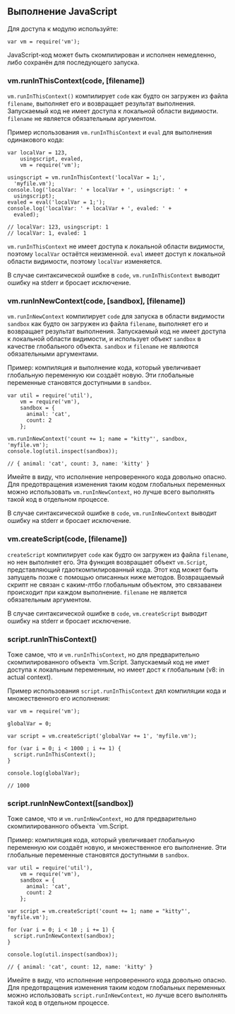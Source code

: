 ## Выполнение JavaScript

Для доступа к модулю используйте:

    var vm = require('vm');

JavaScript-код может быть скомпилирован и исполнен немедленно,
либо сохранён для последующего запуска.


### vm.runInThisContext(code, [filename])

`vm.runInThisContext()` компилирует `code` как будто он загружен из файла `filename`,
выполняет его и возвращает результат выполнения. Запускаемый код не имеет доступа
к локальной области видимости. `filename` не является обязательным аргументом.

Пример использования `vm.runInThisContext` и `eval` для выполнения одинакового кода:

    var localVar = 123,
        usingscript, evaled,
        vm = require('vm');

    usingscript = vm.runInThisContext('localVar = 1;',
      'myfile.vm');
    console.log('localVar: ' + localVar + ', usingscript: ' +
      usingscript);
    evaled = eval('localVar = 1;');
    console.log('localVar: ' + localVar + ', evaled: ' +
      evaled);

    // localVar: 123, usingscript: 1
    // localVar: 1, evaled: 1

`vm.runInThisContext` не имеет доступа к локальной области видимости, поэтому
`localVar` остаётся неизменной. `eval` имеет доступ к локальной области видимости,
поэтому `localVar` изменяется.

В случае синтаксической ошибке в `code`, `vm.runInThisContext` выводит ошибку
на stderr и бросает исключение.


### vm.runInNewContext(code, [sandbox], [filename])

`vm.runInNewContext` компилирует `code` для запуска в области видимости
`sandbox` как будто он загружен из файла `filename`, выполняет его и возвращает
результат выполнения. Запускаемый код не имеет доступа к локальной области
видимости, и использует объект `sandbox` в качестве глобального объекта.
`sandbox` и `filename` не являются обязательными аргументами.

Пример: компиляция и выполнение кода, который увеличивает глобальную переменную
юи создаёт новую. Эти глобальные переменные становятся доступными в `sandbox`.

    var util = require('util'),
        vm = require('vm'),
        sandbox = {
          animal: 'cat',
          count: 2
        };

    vm.runInNewContext('count += 1; name = "kitty"', sandbox, 'myfile.vm');
    console.log(util.inspect(sandbox));

    // { animal: 'cat', count: 3, name: 'kitty' }

Имейте в виду, что исполнение непроверенного кода довольно опасно. Для предотвращения
изменения таким кодом глобальных переменных можно использовать `vm.runInNewContext`,
но лучше всего выполнять такой код в отдельном процессе.

В случае синтаксической ошибке в `code`, `vm.runInNewContext` выводит ошибку
на stderr и бросает исключение.


### vm.createScript(code, [filename])

`createScript` компилирует `code` как будто он загружен из файла `filename`,
но нен выполняет его. Эта функция возвращает объект `vm.Script`, представляющий
гдаоткомпилированный кода. Этот код может быть запущель позже с помощью описанных
ниже методов. Возвращаемый скрипт не связан с каким-лтбо глобальным объектом,
это связаванеи происходит при каждом выполнение. `filename` не является
обязательным аргументом.

В случае синтаксической ошибке в `code`, `vm.createScript` выводит ошибку
на stderr и бросает исключение.


### script.runInThisContext()

Тоже самое, что и `vm.runInThisContext`, но для предварительно скомпилированного
объекта `vm.Script. Запускаемый код не имет доступа к локальным переменным,
но имеет дост к глобальным (v8: in actual context).

Пример использования `script.runInThisContext` дял компиляции кода
и множественного его исполнения:

    var vm = require('vm');

    globalVar = 0;

    var script = vm.createScript('globalVar += 1', 'myfile.vm');

    for (var i = 0; i < 1000 ; i += 1) {
      script.runInThisContext();
    }

    console.log(globalVar);

    // 1000


### script.runInNewContext([sandbox])

Тоже самое, что и `vm.runInNewContext`, но для предварительно скомпилированного
объекта `vm.Script.

Пример: компиляция кода, который увеличивает глобальную переменную
юи создаёт новую, и множественное его выполнение. Эти глобальные переменные
становятся доступными в `sandbox`.

    var util = require('util'),
        vm = require('vm'),
        sandbox = {
          animal: 'cat',
          count: 2
        };

    var script = vm.createScript('count += 1; name = "kitty"', 'myfile.vm');

    for (var i = 0; i < 10 ; i += 1) {
      script.runInNewContext(sandbox);
    }

    console.log(util.inspect(sandbox));

    // { animal: 'cat', count: 12, name: 'kitty' }

Имейте в виду, что исполнение непроверенного кода довольно опасно. Для предотвращения
изменения таким кодом глобальных переменных можно использовать `script.runInNewContext`,
но лучше всего выполнять такой код в отдельном процессе.

